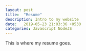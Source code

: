```yaml
---
layout: post
title:  "Resume"
description: Intro to my website
date:   2019-05-23 21:03:36 +0530
categories: Javascript NodeJS
---
```

This is where my resume goes.

```
